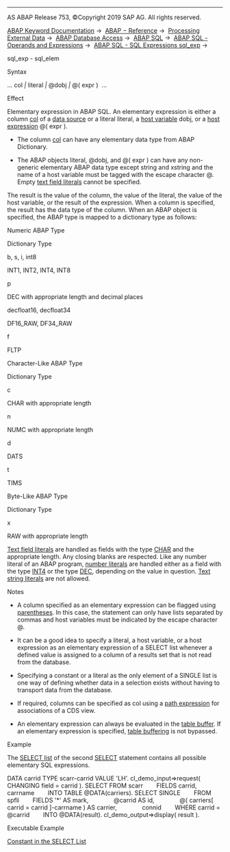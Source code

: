   

* * *

AS ABAP Release 753, ©Copyright 2019 SAP AG. All rights reserved.

[ABAP Keyword Documentation](https://help.sap.com/doc/abapdocu_753_index_htm/7.53/en-US/abenabap.htm) →  [ABAP − Reference](https://help.sap.com/doc/abapdocu_753_index_htm/7.53/en-US/abenabap_reference.htm) →  [Processing External Data](https://help.sap.com/doc/abapdocu_753_index_htm/7.53/en-US/abenabap_language_external_data.htm) →  [ABAP Database Access](https://help.sap.com/doc/abapdocu_753_index_htm/7.53/en-US/abenabap_sql.htm) →  [ABAP SQL](https://help.sap.com/doc/abapdocu_753_index_htm/7.53/en-US/abenopensql.htm) →  [ABAP SQL - Operands and Expressions](https://help.sap.com/doc/abapdocu_753_index_htm/7.53/en-US/abenopen_sql_operands.htm) →  [ABAP SQL - SQL Expressions sql\_exp](https://help.sap.com/doc/abapdocu_753_index_htm/7.53/en-US/abapsql_expr.htm) → 

sql\_exp - sql\_elem

Syntax

... col *|* literal *|* @dobj *|* @( expr )  ...

Effect

Elementary expression in ABAP SQL. An elementary expression is either a column [col](https://help.sap.com/doc/abapdocu_753_index_htm/7.53/en-US/abenopen_sql_columns.htm) of a [data source](https://help.sap.com/doc/abapdocu_753_index_htm/7.53/en-US/abapselect_data_source.htm) or a literal literal, a [host variable](https://help.sap.com/doc/abapdocu_753_index_htm/7.53/en-US/abenopen_sql_host_variables.htm) dobj, or a [host expression](https://help.sap.com/doc/abapdocu_753_index_htm/7.53/en-US/abenopen_sql_host_expressions.htm) @( expr ).

-   The column [col](https://help.sap.com/doc/abapdocu_753_index_htm/7.53/en-US/abenopen_sql_columns.htm) can have any elementary data type from ABAP Dictionary.

-   The ABAP objects literal, @dobj, and @( expr ) can have any non-generic elementary ABAP data type except string and xstring and the name of a host variable must be tagged with the escape character @. Empty [text field literals](https://help.sap.com/doc/abapdocu_753_index_htm/7.53/en-US/abentext_field_literal_glosry.htm "Glossary Entry") cannot be specified.

The result is the value of the column, the value of the literal, the value of the host variable, or the result of the expression. When a column is specified, the result has the data type of the column. When an ABAP object is specified, the ABAP type is mapped to a dictionary type as follows:

Numeric ABAP Type

Dictionary Type

b, s, i, int8

INT1, INT2, INT4, INT8

p

DEC with appropriate length and decimal places

decfloat16, decfloat34

DF16\_RAW, DF34\_RAW

f

FLTP

Character-Like ABAP Type

Dictionary Type

c

CHAR with appropriate length

n

NUMC with appropriate length

d

DATS

t

TIMS

Byte-Like ABAP Type

Dictionary Type

x

RAW with appropriate length

[Text field literals](https://help.sap.com/doc/abapdocu_753_index_htm/7.53/en-US/abentext_field_literal_glosry.htm "Glossary Entry") are handled as fields with the type [CHAR](https://help.sap.com/doc/abapdocu_753_index_htm/7.53/en-US/abenddic_builtin_types.htm) and the appropriate length. Any closing blanks are respected. Like any number literal of an ABAP program, [number literals](https://help.sap.com/doc/abapdocu_753_index_htm/7.53/en-US/abenuntyped_number_literals.htm) are handled either as a field with the type [INT4](https://help.sap.com/doc/abapdocu_753_index_htm/7.53/en-US/abenddic_builtin_types.htm) or the type [DEC](https://help.sap.com/doc/abapdocu_753_index_htm/7.53/en-US/abenddic_builtin_types.htm), depending on the value in question. [Text string literals](https://help.sap.com/doc/abapdocu_753_index_htm/7.53/en-US/abentext_string_literal_glosry.htm "Glossary Entry") are not allowed.

Notes

-   A column specified as an elementary expression can be flagged using [parentheses](https://help.sap.com/doc/abapdocu_753_index_htm/7.53/en-US/abensql_exp_parentheses.htm). In this case, the statement can only have lists separated by commas and host variables must be indicated by the escape character @.

-   It can be a good idea to specify a literal, a host variable, or a host expression as an elementary expression of a SELECT list whenever a defined value is assigned to a column of a results set that is not read from the database.

-   Specifying a constant or a literal as the only element of a SINGLE list is one way of defining whether data in a selection exists without having to transport data from the database.

-   If required, columns can be specified as col using a [path expression](https://help.sap.com/doc/abapdocu_753_index_htm/7.53/en-US/abenopen_sql_path.htm) for associations of a CDS view.

-   An elementary expression can always be evaluated in the [table buffer](https://help.sap.com/doc/abapdocu_753_index_htm/7.53/en-US/abentable_buffer_glosry.htm "Glossary Entry"). If an elementary expression is specified, [table buffering](https://help.sap.com/doc/abapdocu_753_index_htm/7.53/en-US/abensap_buffering_glosry.htm "Glossary Entry") is not bypassed.

Example

The [SELECT list](https://help.sap.com/doc/abapdocu_753_index_htm/7.53/en-US/abapselect_list.htm) of the second [SELECT](https://help.sap.com/doc/abapdocu_753_index_htm/7.53/en-US/abapselect.htm) statement contains all possible elementary SQL expressions.

DATA carrid TYPE scarr-carrid VALUE 'LH'.
cl\_demo\_input=>request( CHANGING field = carrid ).
SELECT FROM scarr
       FIELDS carrid, carrname
       INTO TABLE @DATA(carriers).
SELECT SINGLE
       FROM spfli
       FIELDS '\*' AS mark,
              @carrid AS id,
              @( carriers\[ carrid = carrid \]-carrname ) AS carrier,
              connid
       WHERE carrid = @carrid
       INTO @DATA(result).
cl\_demo\_output=>display( result ).

Executable Example

[Constant in the SELECT List](https://help.sap.com/doc/abapdocu_753_index_htm/7.53/en-US/abensql_expr_literal_abexa.htm)